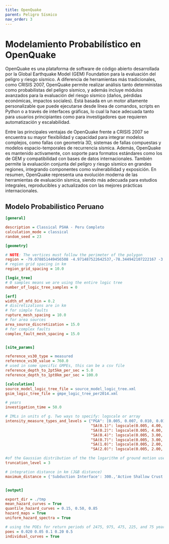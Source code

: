 ```yaml
---
title: OpenQuake
parent: Peligro Sísmico
nav_order: 3
---
```


# Modelamiento Probabilístico en OpenQuake

OpenQuake es una plataforma de software de código abierto desarrollada por la Global Earthquake Model (GEM) Foundation para la evaluación del peligro y riesgo sísmico. A diferencia de herramientas más tradicionales, como CRISIS 2007, OpenQuake permite realizar análisis tanto deterministas como probabilistas del peligro sísmico, y además incluye módulos avanzados para la evaluación del riesgo sísmico (daños, pérdidas económicas, impactos sociales). Está basada en un motor altamente personalizable que puede ejecutarse desde línea de comandos, scripts en Python o a través de interfaces gráficas, lo cual la hace adecuada tanto para usuarios principiantes como para investigadores que requieren automatización y escalabilidad.

Entre las principales ventajas de OpenQuake frente a CRISIS 2007 se encuentra su mayor flexibilidad y capacidad para integrar modelos complejos, como fallas con geometría 3D, sistemas de fallas compuestas y modelos espacio-temporales de recurrencia sísmica. Además, OpenQuake es mantenido activamente, con soporte para formatos estándares como los de GEM y compatibilidad con bases de datos internacionales. También permite la evaluación conjunta del peligro y riesgo sísmico en grandes regiones, integrando componentes como vulnerabilidad y exposición. En resumen, OpenQuake representa una evolución moderna de las herramientas de evaluación sísmica, siendo más adecuada para estudios integrales, reproducibles y actualizados con las mejores prácticas internacionales.

## Modelo Probabilistico Peruano

```ini
[general]

description = Classical PSHA - Peru Completo
calculation_mode = classical
random_seed = 23

[geometry]

# NOTE: The vertices must follow the perimeter of the polygon
region = -79.078851449456508 -4.971487522642537,-78.344942107222167 -3.363796794509704,-77.832273626991807 -2.98902756060584 ,  -76.642150369314223 -2.588980547903999 ,  -75.374211360173078 -0.919072651510645 ,  -75.278086020129862 -0.790919828104117 ,  -75.28266341727479 -0.66276304753065 ,  -75.236889445825639 -0.557488897071435 ,  -75.392520948752718 -0.443058349571471 ,  -75.534420260245042 -0.182150821112058 ,  -75.616813408853503 -0.200460307553203 ,  -75.616813408853503 -0.104335318815549 ,  -75.209425062956143 -0.026519624068195 ,  -74.797459319913912 -0.163841316069748 ,  -73.598181267946458 -1.253162134147509 ,  -72.701011427543335 -2.369471279310193 ,  -71.748912821401234 -2.140778829360091 ,  -70.924981335316645 -2.191094223407927 ,  -70.036966289203363 -2.639279516834813 ,  -69.945418346305075 -4.229301669253304 ,  -69.991192317754226 -4.32972362213345 ,  -72.966500461948272 -5.64299563645984 ,  -73.094667582005869 -6.407744208626311 ,  -73.65311003368538 -7.761361779862373 , -72.939036079078789 -8.984062356076777 ,  -72.298200478790847 -9.517168571690377 ,  -71.986937472936702 -10.013385139756654 ,  -71.382721049807984 -10.004369673791039 , -70.586253946592961 -9.429879169835163 , -70.491654405598084 -9.435899840102076 , -70.638131114235321 -10.877671918068939 , -69.588381369001738 -10.901645097418156 ,  -68.636282762859651 -12.527079253112726 , -68.880410610588328 -16.309322658752595 ,  -69.734858077638947 -18.012042644436622,  -70.003398710140544 -18.313595504882834 , -70.418416051279408 -18.336770253153325 ,  -75.203321866762749 -15.464039409987031 ,  -76.192039650064189 -14.343462589591834 , -80.030950055598638 -6.732120479084565 ,  -81.105112585605099 -6.077092702859305 ,  -81.288208471401632 -4.27799274560899 ,  -80.531412143442537 -3.510771481573941 , -80.250665118554494 -3.449852082727109
# region grid spacing in km
region_grid_spacing = 10.0

[logic_tree]
# 0 samples means we are using the entire logic tree
number_of_logic_tree_samples = 0

[erf]
width_of_mfd_bin = 0.2
# discretizations are in km
# for simple faults
rupture_mesh_spacing = 10.0
# for area sources
area_source_discretization = 15.0
# for complex faults
complex_fault_mesh_spacing = 15.0


[site_params]

reference_vs30_type = measured
reference_vs30_value = 760.0
# used in some specific GMPEs, this can be a csv file
reference_depth_to_2pt5km_per_sec = 5.0
reference_depth_to_1pt0km_per_sec = 100.0

[calculation]
source_model_logic_tree_file = source_model_logic_tree.xml
gsim_logic_tree_file = gmpe_logic_tree_per2014.xml

# years
investigation_time = 50.0

# IMLs in units of g. Two ways to specify: logscale or array
intensity_measure_types_and_levels = {"PGA": [0.005, 0.007, 0.010, 0.014, 0.019, 0.027, 0.038, 0.053, 0.074, 0.103, 0.145, 0.203, 0.284, 0.398, 0.557, 0.780, 1.093, 1.530, 2.142, 3.000],
                                      "SA(0.1)": logscale(0.005, 4.00, 20),
                                      "SA(0.2)": logscale(0.005, 4.00, 20),
                                      "SA(0.4)": logscale(0.005, 3.00, 20),
                                      "SA(0.7)": logscale(0.005, 3.00, 20),
                                      "SA(1.0)": logscale(0.005, 2.00, 20),
                                      "SA(2.0)": logscale(0.005, 2.00, 20)}

#of the Gaussian distribution of the the logarithm of ground motion used in the calculation of hazard
truncation_level = 3

# integration distance in km (J&B distance)
maximum_distance = {'Subduction Interface': 300.,'Active Shallow Crust': 200.,'default': 200.}


[output]

export_dir = ./tmp
mean_hazard_curves = True
quantile_hazard_curves = 0.15, 0.50, 0.85
hazard_maps = True
uniform_hazard_spectra = True

# using the POEs for return periods of 2475, 975, 475, 225, and 75 years
poes = 0.020 0.05 0.1 0.20 0.5
individual_curves = True
```
